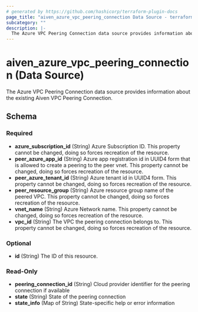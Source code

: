 ```yaml
---
# generated by https://github.com/hashicorp/terraform-plugin-docs
page_title: "aiven_azure_vpc_peering_connection Data Source - terraform-provider-aiven"
subcategory: ""
description: |-
  The Azure VPC Peering Connection data source provides information about the existing Aiven VPC Peering Connection.
---
```


# aiven_azure_vpc_peering_connection (Data Source)

The Azure VPC Peering Connection data source provides information about the existing Aiven VPC Peering Connection.



<!-- schema generated by tfplugindocs -->
## Schema

### Required

- **azure_subscription_id** (String) Azure Subscription ID. This property cannot be changed, doing so forces recreation of the resource.
- **peer_azure_app_id** (String) Azure app registration id in UUID4 form that is allowed to create a peering to the peer vnet. This property cannot be changed, doing so forces recreation of the resource.
- **peer_azure_tenant_id** (String) Azure tenant id in UUID4 form. This property cannot be changed, doing so forces recreation of the resource.
- **peer_resource_group** (String) Azure resource group name of the peered VPC. This property cannot be changed, doing so forces recreation of the resource.
- **vnet_name** (String) Azure Network name. This property cannot be changed, doing so forces recreation of the resource.
- **vpc_id** (String) The VPC the peering connection belongs to. This property cannot be changed, doing so forces recreation of the resource.

### Optional

- **id** (String) The ID of this resource.

### Read-Only

- **peering_connection_id** (String) Cloud provider identifier for the peering connection if available
- **state** (String) State of the peering connection
- **state_info** (Map of String) State-specific help or error information


